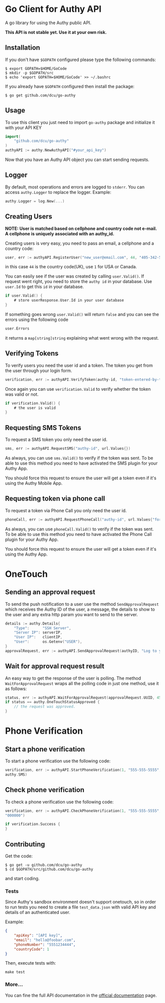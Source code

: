 # Go Client for Authy API

A go library for using the Authy public API.

**This API is not stable yet. Use it at your own risk.**

## Installation

If you don't have `$GOPATH` configured please type the following commands:

```shell
$ export GOPATH=$HOME/GoCode
$ mkdir -p $GOPATH/src
$ echo 'export GOPATH=$HOME/GoCode' >> ~/.bashrc
```

If you already have `$GOPATH` configured then install the package:

```shell
$ go get github.com/dcu/go-authy
```

## Usage

To use this client you just need to import `go-authy` package and initialize it with your API KEY

```go
import(
    "github.com/dcu/go-authy"
)
authyAPI := authy.NewAuthyAPI("#your_api_key")
```

Now that you have an Authy API object you can start sending requests.

## Logger

By default, most operations and errors are logged to `stderr`. You can
access `authy.Logger` to replace the logger. Example:

```go
authy.Logger = log.New(...)
```

## Creating Users

__NOTE: User is matched based on cellphone and country code not e-mail.
A cellphone is uniquely associated with an authy_id.__

Creating users is very easy, you need to pass an email, a cellphone and a country code:

```go
user, err := authyAPI.RegisterUser("new_user@email.com", 44, "405-342-5699", url.Values{})
```

in this case `44` is the country code(UK), use `1` for USA or Canada.

You can easily see if the user was created by calling `user.Valid()`.
If request went right, you need to store the `authy id` in your database. Use `user.Id` to get this `id` in your database.

```go
if user.Valid() {
    # store userResponse.User.Id in your user database
}
```

If something goes wrong `user.Valid()` will return `false` and you can see the errors using the following code

```go
user.Errors
```

it returns a `map[string]string` explaining what went wrong with the request.


## Verifying Tokens


To verify users you need the user id and a token. The token you get from the user through your login form. 

```go
verification, err := authyAPI.VerifyToken(authy-id, "token-entered-by-the-user", url.Values{"ip":{"<user ip>"}})
```

Once again you can use `verification.Valid` to verify whether the token was valid or not.

```go
if verification.Valid() {
    # the user is valid
}
```

## Requesting SMS Tokens

To request a SMS token you only need the user id.

```go
sms, err := authyAPI.RequestSMS("authy-id", url.Values{})
```

As always, you can use `sms.Valid()` to verify if the token was sent. To be able to use this method you need to have activated the SMS plugin for your Authy App.

You should force this request to ensure the user will get a token even if it's using the Authy Mobile App.

## Requesting token via phone call

To request a token via Phone Call you only need the user id.

```go
phoneCall, err := authyAPI.RequestPhoneCall("authy-id", url.Values{"force":{"true"}})
```

As always, you can use `phoneCall.Valid()` to verify if the token was sent. To be able to use this method you need to have activated the Phone Call plugin for your Authy App.

You should force this request to ensure the user will get a token even if it's using the Authy App.

# OneTouch

## Sending an approval request

To send the push notification to a user use the method `SendApprovalRequest` which receives the Authy ID of the user, a message, the details to show to the user and any extra http param you want to send to the server.

```go
details := authy.Details{
    "Type":      "SSH Server",
    "Server IP": serverIP,
    "User IP":   clientIP,
    "User":      os.Getenv("USER"),
}
approvalRequest, err := authyAPI.SendApprovalRequest(authyID, "Log to your ssh server", details, url.Values{})
```

## Wait for approval request result

An easy way to get the response of the user is polling. The method `WaitForApprovalRequest` wraps all the polling code in just one method, use it as follows:

```go
status, err := authyAPI.WaitForApprovalRequest(approvalRequest.UUID, 45, url.Values{})
if status == authy.OneTouchStatusApproved {
    // the request was approved.
}
```


# Phone Verification

## Start a phone verification

To start a phone verification use the following code:
```go
verification, err := authyAPI.StartPhoneVerification(1, "555-555-5555",
authy.SMS)
```

## Check phone verification

To check a phone verification use the following code:
```go
verification, err := authyAPI.CheckPhoneVerification(1, "555-555-5555",
"000000")

if verification.Success {
}
```

## Contributing

Get the code:

```shell
$ go get -u github.com/dcu/go-authy
$ cd $GOPATH/src/github.com/dcu/go-authy
```

and start coding.

### Tests

Since Authy's sandbox environment doesn't support onetouch, so in order to run tests you need to create a file `test_data.json` with valid API key and details of an authenticated user.

Example:
```json
{
    "apiKey": "[API key]",
    "email": "hello@foobar.com",
    "phoneNumber": "5551234444",
    "countryCode": 1
}
```
Then, execute tests with:
```shell
make test
```

### More...

You can fine the full API documentation in the [official documentation](https://docs.authy.com) page.


